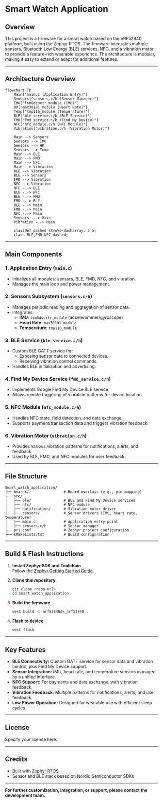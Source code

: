 # Smart Watch Application

## Overview

This project is a firmware for a smart watch based on the nRF52840 platform, built using the Zephyr RTOS. The firmware integrates multiple sensors, Bluetooth Low Energy (BLE) services, NFC, and a vibration motor to provide a feature-rich wearable experience. The architecture is modular, making it easy to extend or adapt for additional features.

---

## Architecture Overview

```mermaid
flowchart TD
    Main["main.c (Application Entry)"]
    Sensors["sensors.c/h (Sensor Manager)"]
    IMU["lsm6dsoxtr_module (IMU)"]
    HR["max30101_module (Heart Rate)"]
    Temp["tmp116_module (Temperature)"]
    BLE["ble_service.c/h (BLE Service)"]
    FMD["fmd_service.c/h (Find My Device)"]
    NFC["nfc_module.c/h (NFC Module)"]
    Vibration["vibration.c/h (Vibration Motor)"]

    Main --> Sensors
    Sensors --> IMU
    Sensors --> HR
    Sensors --> Temp
    Main --> BLE
    Main --> FMD
    Main --> NFC
    Main --> Vibration
    BLE --> Vibration
    BLE --> Sensors
    FMD --> Vibration
    NFC --> Vibration
    NFC -.-> BLE
    BLE -.-> NFC
    BLE -.-> FMD
    FMD -.-> BLE
    BLE -.-> Main
    FMD -.-> Main
    NFC -.-> Main
    Sensors -.-> Main
    Vibration -.-> Main

    classDef dashed stroke-dasharray: 5 5;
    class BLE,FMD,NFC dashed;
```

---

## Main Components

### 1. Application Entry (`main.c`)
- Initializes all modules: sensors, BLE, FMD, NFC, and vibration.
- Manages the main loop and power management.

### 2. Sensors Subsystem (`sensors.c/h`)
- Manages periodic reading and aggregation of sensor data.
- Integrates:
  - **IMU**: `lsm6dsoxtr_module` (accelerometer/gyroscope)
  - **Heart Rate**: `max30101_module`
  - **Temperature**: `tmp116_module`

### 3. BLE Service (`ble_service.c/h`)
- Custom BLE GATT service for:
  - Exposing sensor data to connected devices.
  - Receiving vibration control commands.
- Handles BLE initialization and advertising.

### 4. Find My Device Service (`fmd_service.c/h`)
- Implements Google Find My Device BLE service.
- Allows remote triggering of vibration patterns for device location.

### 5. NFC Module (`nfc_module.c/h`)
- Handles NFC state, field detection, and data exchange.
- Supports payment/transaction data and triggers vibration feedback.

### 6. Vibration Motor (`vibration.c/h`)
- Provides various vibration patterns for notifications, alerts, and feedback.
- Used by BLE, FMD, and NFC modules for user feedback.

---

## File Structure

```
Smart_watch_application/
├── boards/                # Board overlays (e.g., pin mapping)
├── src/
│   ├── ble/               # BLE and Find My Device services
│   ├── nfc/               # NFC module
│   ├── notification/      # Vibration motor driver
│   ├── sensors/           # Sensor drivers (IMU, heart rate, temperature)
│   ├── main.c             # Application entry point
│   ├── sensors.c/h        # Sensor manager
├── prj.conf               # Zephyr project configuration
├── CMakeLists.txt         # Build configuration
```

---

## Build & Flash Instructions

1. **Install Zephyr SDK and Toolchain**  
   Follow the [Zephyr Getting Started Guide](https://docs.zephyrproject.org/latest/develop/getting_started/index.html).

2. **Clone this repository**
   ```sh
   git clone <repo-url>
   cd Smart_watch_application
   ```

3. **Build the firmware**
   ```sh
   west build -b nrf52840dk_nrf52840 .
   ```

4. **Flash to device**
   ```sh
   west flash
   ```

---

## Key Features

- **BLE Connectivity:** Custom GATT service for sensor data and vibration control, plus Find My Device support.
- **Sensor Integration:** IMU, heart rate, and temperature sensors managed by a unified interface.
- **NFC Support:** For payments and data exchange, with vibration feedback.
- **Vibration Feedback:** Multiple patterns for notifications, alerts, and user feedback.
- **Low Power Operation:** Designed for wearable use with efficient sleep cycles.

---

## License

Specify your license here.

---

## Credits

- Built with [Zephyr RTOS](https://zephyrproject.org/)
- Sensor and BLE stack based on Nordic Semiconductor SDKs

---

**For further customization, integration, or support, please contact the development team.** 
